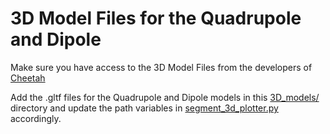# 3D Model Files for the Quadrupole and Dipole

Make sure you have access to the 3D Model Files from the developers of [Cheetah](https://github.com/desy-ml/cheetah)

Add the .gltf files for the Quadrupole and Dipole models in this [3D_models/](../3D_models/) directory and update the path variables in [segment_3d_plotter.py](../segment_3d_plotter.py) accordingly.